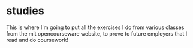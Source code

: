 # studies
This is where I'm going to put all the exercises I do from various classes from the mit opencourseware website, to prove to future employers that I read and do coursework! 
